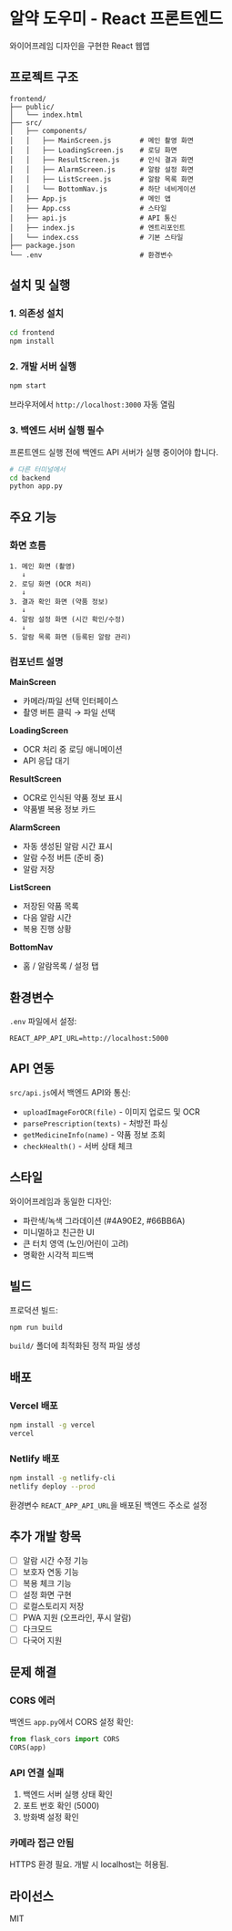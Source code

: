 # 알약 도우미 - React 프론트엔드

와이어프레임 디자인을 구현한 React 웹앱

## 프로젝트 구조

```
frontend/
├── public/
│   └── index.html
├── src/
│   ├── components/
│   │   ├── MainScreen.js       # 메인 촬영 화면
│   │   ├── LoadingScreen.js    # 로딩 화면
│   │   ├── ResultScreen.js     # 인식 결과 화면
│   │   ├── AlarmScreen.js      # 알람 설정 화면
│   │   ├── ListScreen.js       # 알람 목록 화면
│   │   └── BottomNav.js        # 하단 네비게이션
│   ├── App.js                  # 메인 앱
│   ├── App.css                 # 스타일
│   ├── api.js                  # API 통신
│   ├── index.js                # 엔트리포인트
│   └── index.css               # 기본 스타일
├── package.json
└── .env                        # 환경변수
```

## 설치 및 실행

### 1. 의존성 설치

```bash
cd frontend
npm install
```

### 2. 개발 서버 실행

```bash
npm start
```

브라우저에서 `http://localhost:3000` 자동 열림

### 3. 백엔드 서버 실행 필수

프론트엔드 실행 전에 백엔드 API 서버가 실행 중이어야 합니다.

```bash
# 다른 터미널에서
cd backend
python app.py
```

## 주요 기능

### 화면 흐름

```
1. 메인 화면 (촬영)
   ↓
2. 로딩 화면 (OCR 처리)
   ↓
3. 결과 확인 화면 (약품 정보)
   ↓
4. 알람 설정 화면 (시간 확인/수정)
   ↓
5. 알람 목록 화면 (등록된 알람 관리)
```

### 컴포넌트 설명

**MainScreen**
- 카메라/파일 선택 인터페이스
- 촬영 버튼 클릭 → 파일 선택

**LoadingScreen**
- OCR 처리 중 로딩 애니메이션
- API 응답 대기

**ResultScreen**
- OCR로 인식된 약품 정보 표시
- 약품별 복용 정보 카드

**AlarmScreen**
- 자동 생성된 알람 시간 표시
- 알람 수정 버튼 (준비 중)
- 알람 저장

**ListScreen**
- 저장된 약품 목록
- 다음 알람 시간
- 복용 진행 상황

**BottomNav**
- 홈 / 알람목록 / 설정 탭

## 환경변수

`.env` 파일에서 설정:

```
REACT_APP_API_URL=http://localhost:5000
```

## API 연동

`src/api.js`에서 백엔드 API와 통신:

- `uploadImageForOCR(file)` - 이미지 업로드 및 OCR
- `parsePrescription(texts)` - 처방전 파싱
- `getMedicineInfo(name)` - 약품 정보 조회
- `checkHealth()` - 서버 상태 체크

## 스타일

와이어프레임과 동일한 디자인:
- 파란색/녹색 그라데이션 (#4A90E2, #66BB6A)
- 미니멀하고 친근한 UI
- 큰 터치 영역 (노인/어린이 고려)
- 명확한 시각적 피드백

## 빌드

프로덕션 빌드:

```bash
npm run build
```

`build/` 폴더에 최적화된 정적 파일 생성

## 배포

### Vercel 배포

```bash
npm install -g vercel
vercel
```

### Netlify 배포

```bash
npm install -g netlify-cli
netlify deploy --prod
```

환경변수 `REACT_APP_API_URL`을 배포된 백엔드 주소로 설정

## 추가 개발 항목

- [ ] 알람 시간 수정 기능
- [ ] 보호자 연동 기능
- [ ] 복용 체크 기능
- [ ] 설정 화면 구현
- [ ] 로컬스토리지 저장
- [ ] PWA 지원 (오프라인, 푸시 알람)
- [ ] 다크모드
- [ ] 다국어 지원

## 문제 해결

### CORS 에러

백엔드 `app.py`에서 CORS 설정 확인:
```python
from flask_cors import CORS
CORS(app)
```

### API 연결 실패

1. 백엔드 서버 실행 상태 확인
2. 포트 번호 확인 (5000)
3. 방화벽 설정 확인

### 카메라 접근 안됨

HTTPS 환경 필요. 개발 시 localhost는 허용됨.

## 라이선스

MIT